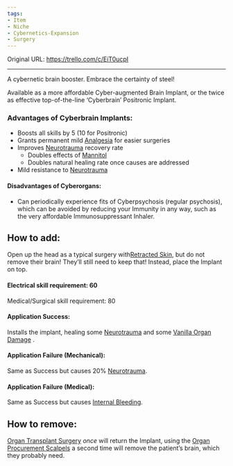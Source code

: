 ```yaml
---
tags:
- Item
- Niche
- Cybernetics-Expansion
- Surgery
---
```




Original URL: https://trello.com/c/EiT0ucpI

---

A cybernetic brain booster. Embrace the certainty of steel!

Available as a more affordable Cyber-augmented Brain Implant, or the twice as effective top-of-the-line ‘Cyberbrain’ Positronic Implant.

### Advantages of Cyberbrain Implants:

- Boosts all skills by 5 (10 for Positronic)
- Grants permanent mild [Analgesia](../Torso/Analgesia.md)  for easier surgeries
- Improves [Neurotrauma](../Head_Brain/Neurotrauma.md)  recovery rate
  - Doubles effects of [Mannitol](../Items/Mannitol.md)
  - Doubles natural healing rate once causes are addressed
- Mild resistance to [Neurotrauma](../Head_Brain/Neurotrauma.md)

#### Disadvantages of Cyberorgans:

- Can periodically experience fits of Cyberpsychosis (regular psychosis), which can be avoided by reducing your Immunity in any way, such as the very affordable Immunosuppressant Inhaler.

## How to add:

Open up the head as a typical surgery with[Retracted Skin](../Surgery/Retracted%20Skin.md), but do not remove their brain! They’ll still need to keep that! Instead, place the Implant on top.

#### Electrical skill requirement: 60

Medical/Surgical skill requirement: 80

#### Application Success:

Installs the implant, healing some [Neurotrauma](../Head_Brain/Neurotrauma.md)  and some [Vanilla Organ Damage](../Torso/Vanilla%20Organ%20Damage.md) .

#### Application Failure (Mechanical):

Same as Success but causes 20% [Neurotrauma](../Head_Brain/Neurotrauma.md).

#### Application Failure (Medical):

Same as Success but causes [Internal Bleeding](../Torso/Internal%20Bleeding.md).

## How to remove:

[Organ Transplant Surgery](../Procedures/Organ%20Transplant%20Surgery.md) _once_ will return the Implant, using the [Organ Procurement Scalpels](../Items/archived/Organ%20Procurement%20Scalpels.md) a second time will remove the patient’s brain, which they probably need.